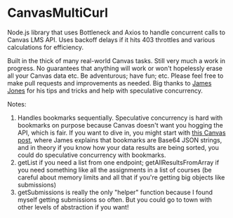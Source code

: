 # CanvasMultiCurl
Node.js library that uses Bottleneck and Axios to handle concurrent calls to Canvas LMS API. Uses backoff delays if it hits 403 throttles and various calculations for efficiency.

Built in the thick of many real-world Canvas tasks. Still very much a work in progress. No guarantees that anything will work or won't hopelessly erase all your Canvas data etc. Be adventurous; have fun; etc. Please feel free to make pull requests and improvements as needed. Big thanks to [James Jones](https://community.canvaslms.com/t5/user/viewprofilepage/user-id/105160) for his tips and tricks and help with speculative concurrency.

Notes:

1) Handles bookmarks sequentially. Speculative concurrency is hard with bookmarks on purpose because Canvas doesn't want you hogging the API, which is fair. If you want to dive in, you might start with [this Canvas post](https://community.canvaslms.com/t5/Canvas-Developers-Group/Submissions-API-not-returning-all-submissions/m-p/51725), where James explains that bookmarks are Base64 JSON strings, and in theory if you know how your data results are being sorted, you could do speculative concurrency with bookmarks.
2) getList if you need a list from one endpoint; getAllResultsFromArray if you need something like all the assignments in a list of courses (be careful about memory limits and all that if you're getting big objects like submissions)
3) getSubmissions is really the only "helper" function because I found myself getting submissions so often. But you could go to town with other levels of abstraction if you want!
